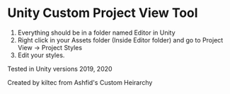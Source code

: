 # Unity Custom Project View Tool

1. Everything should be in a folder named Editor in Unity
2. Right click in your Assets folder (Inside Editor folder) and go to Project View -> Project Styles
3. Edit your styles.

Tested in Unity versions 2019, 2020

Created by kiltec from Ashfid's Custom Heirarchy
